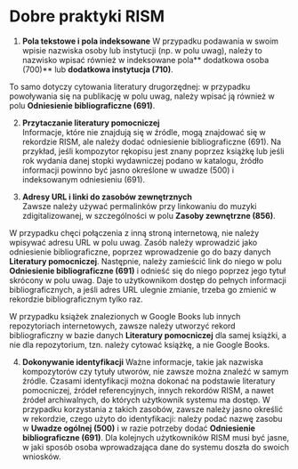 # Dobre praktyki RISM  

  

1. **Pola tekstowe i pola indeksowane**
W przypadku podawania w swoim wpisie nazwiska osoby lub instytucji (np. w polu uwag), należy  to nazwisko wpisać również w indeksowane pola** dodatkowa osoba (700)** lub **dodatkowa instytucja (710)**.  
  
To samo dotyczy cytowania literatury drugorzędnej: w przypadku powoływania się na publikację w polu uwag, należy wpisać ją również w polu **Odniesienie bibliograficzne (691)**.  
  
2. **Przytaczanie literatury pomocniczej**  
Informacje, które nie znajdują się w źródle, mogą znajdować się w rekordzie RISM, ale należy dodać odniesienie bibliograficzne (691). Na przykład, jeśli kompozytor rękopisu jest znany poprzez książkę lub jeśli rok wydania danej stopki wydawniczej podano w katalogu, źródło informacji powinno być jasno określone w uwadze (500) i indeksowanym odniesieniu (691).  
  
3. **Adresy URL i linki do zasobów zewnętrznych**  
Zawsze należy używać permalinków przy linkowaniu do muzyki zdigitalizowanej, w szczególności w polu **Zasoby zewnętrzne (856)**.  
  
W przypadku chęci połączenia z inną stroną internetową, nie należy wpisywać adresu URL w polu uwag. Zasób należy wprowadzić jako odniesienie bibliograficzne, poprzez wprowadzenie go do bazy danych **Literatury pomocniczej**. Następnie, należy zamieścić link do niego w polu **Odniesienie bibliograficzne (691)** i odnieść się do niego poprzez jego tytuł skrócony w polu uwag. Daje to użytkownikom dostęp do pełnych informacji bibliograficznych, a jeśli adres URL ulegnie zmianie, trzeba go zmienić w rekordzie bibliograficznym tylko raz.  
  
W przypadku książek znalezionych w Google Books lub innych repozytoriach internetowych, zawsze należy utworzyć rekord bibliograficzny w bazie danych **Literatury pomocniczej** dla samej książki, a nie dla repozytorium, tzn. należy cytować książkę, a nie Google Books.  
  
  

4. **Dokonywanie identyfikacji**
Ważne informacje, takie jak nazwiska kompozytorów czy tytuły utworów, nie zawsze można znaleźć w samym źródle. Czasami identyfikacji można dokonać na podstawie literatury pomocniczej, źródeł referencyjnych, innych rekordów RISM, a nawet źródeł archiwalnych, do których użytkownik systemu ma dostęp. W przypadku korzystania z takich zasobów, zawsze należy jasno określić w rekordzie, czego użyto do identyfikacji: należy podać nazwę zasobu w **Uwadze ogólnej (500)** i w razie potrzeby dodać **Odniesienie bibliograficzne (691)**. Dla kolejnych użytkowników RISM musi być jasne, w jaki sposób osoba wprowadzająca dane do systemu doszła do swoich wniosków.